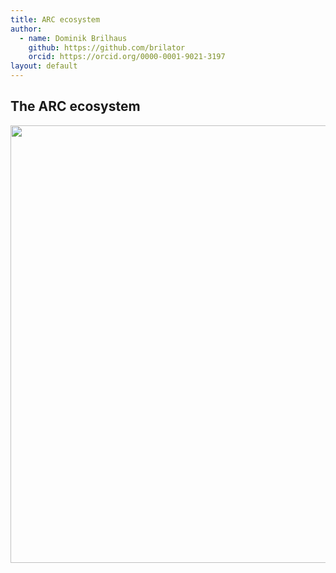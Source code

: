 ```yaml
---
title: ARC ecosystem
author:
  - name: Dominik Brilhaus
    github: https://github.com/brilator
    orcid: https://orcid.org/0000-0001-9021-3197
layout: default
---
```


## The ARC ecosystem

<img src="/images-tm/arc-ecosystem.drawio.svg" width=700px/>
